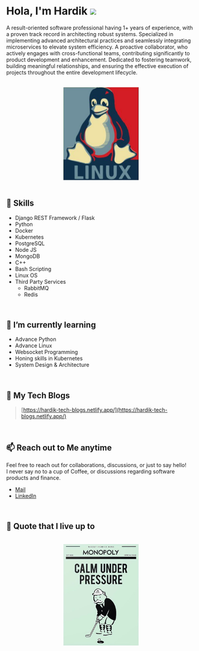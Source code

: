 # Hola, I'm Hardik <img src="https://raw.githubusercontent.com/MartinHeinz/MartinHeinz/master/wave.gif" width="30px">

A result-oriented software professional having 1+ years of experience, with a proven track record in architecting robust
systems. Specialized in implementing advanced architectural practices and seamlessly integrating microservices to
elevate system efficiency. A proactive collaborator, who actively engages with cross-functional teams, contributing
significantly to product development and enhancement. Dedicated to fostering teamwork, building meaningful
relationships, and ensuring the effective execution of projects throughout the entire development lifecycle.

<br/>

<div align="center">
    <img src="./linux.png" width="200px">
</div>

<br/>

## 🔧 Skills

- Django REST Framework / Flask
- Python
- Docker
- Kubernetes
- PostgreSQL
- Node JS
- MongoDB
- C++
- Bash Scripting
- Linux OS
- Third Party Services
    - RabbitMQ
    - Redis

<br/>

## 🌱 I’m currently learning

- Advance Python
- Advance Linux
- Websocket Programming
- Honing skills in Kubernetes
- System Design & Architecture

<br/>

## 🚀 My Tech Blogs

> [https://hardik-tech-blogs.netlify.app/](https://hardik-tech-blogs.netlify.app/)

<br/>

## 📫 Reach out to Me anytime

Feel free to reach out for collaborations, discussions, or just to say hello!
<br/>
I never say no to a cup of Coffee, or discussions regarding software products and finance.

- [Mail](mailto:hardikambati99@gmail.com)
- [LinkedIn](https://www.linkedin.com/in/hardik-ambati)

<br/>

## 💬 Quote that I live up to

<br/>

<div align="center">
<img src="./calm_under_pressure.jpg" width="200">
</div>
